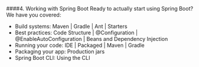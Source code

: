 ####4. Working with Spring Boot
Ready to actually start using Spring Boot? We have you covered:

* Build systems: Maven | Gradle | Ant | Starters
* Best practices: Code Structure | @Configuration | @EnableAutoConfiguration | Beans and Dependency Injection
* Running your code: IDE | Packaged | Maven | Gradle
* Packaging your app: Production jars
* Spring Boot CLI: Using the CLI
